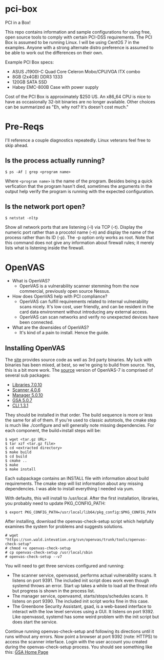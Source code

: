 # pci-box
PCI in a Box!

This repo contains information and sample configurations for using
free, open source tools to comply with certain PCI-DSS requirements.
The PCI Box is assumed to be running Linux. I will be using CentOS
7 in the examples. Anyone with a strong alternate distro preference 
is assumed to be able to work out the differences on their own.

Example PCI Box specs:
* ASUS J1900I-C Quad Core Celeron Mobo/CPU/VGA ITX combo
* 8GB (2x4GB) DDR3 1333
* 120GB SATA SSD
* Habey EMC-800B Case with power supply

Cost of the PCI Box is approximately $250 US. An x86_64 CPU is
nice to have as occasionally 32-bit binaries are no longer 
available. Other choices can be summarized as "Eh, why not? It's
doesn't cost much."

# Pre-Reqs
I'll reference a couple diagnostics repeatedly. Linux veterans feel free to skip ahead.
## Is the process actually running?
```
$ ps -Af | grep <program name>
```
Where ```<program name>``` is the name of the program. Besides being a quick verfication that the program hasn't died, sometimes the arguments in the output help verify the program is running with the expected configuration.

## Is the network port open?
```
$ netstat -nltp
```
Show all network ports that are listening (-l) via TCP (-t). Display the numeric port rather than a procotol name (-n) and display the name of the process rather than its ID (-p). The -p option only works as root. Note that this command does not give any information about firewall rules; it merely lists what is listening inside the firewall.

# OpenVAS
* What is OpenVAS?
  * OpenVAS is a vulnerability scanner stemming from the now commercial, previously open source Nessus.
* How does OpenVAS help with PCI compliance?
  * OpenVAS can fulfill requirements related to internal vulnerability scans nicely. It's low cost, user friendly, and can be resident in the card data environment without introducing any external access.
  * OpenVAS can scan networks and verify no unexpected devices have been connected.
* What are the downsides of OpenVAS?
  * It's kind of a pain to install. Hence the guide.

## Installing OpenVAS
The [site](http://www.openvas.org/download.html) provides source code as well as 3rd party binaries. My luck with binaries has been mixed, at best, so we're going to build from source. Yes, this is a bit more work. The [source](http://www.openvas.org/install-source.html) version of OpenVAS-7 is comprised of several sub packages:
* [Libraries 7.0.10](http://wald.intevation.org/frs/download.php/2031/openvas-libraries-7.0.10.tar.gz)
* [Scanner 4.0.6](http://wald.intevation.org/frs/download.php/1959/openvas-scanner-4.0.6.tar.gz)
* [Manager 5.0.10](http://wald.intevation.org/frs/download.php/2035/openvas-manager-5.0.10.tar.gz)
* [GSA 5.0.7](http://wald.intevation.org/frs/download.php/2039/greenbone-security-assistant-5.0.7.tar.gz)
* [CLI 1.3.1](http://wald.intevation.org/frs/download.php/1803/openvas-cli-1.3.1.tar.gz)

They should be installed in that order. The build sequence is more or less the same for all of them. If you're used to classic autotools, the cmake step is much like ./configure and will generally note missing dependencies. For each component, the build+install steps will be:
```
$ wget <tar.gz URL>
$ tar xzf <tar.gz file>
$ cd <extracted directory>
$ make build
$ cd build
$ cmake ..
$ make
$ make install
```
Each subpackage contains an INSTALL file with information about build requirements. The cmake step will list information about any missing dependencies. I was able to install everything I needed via yum.

With defaults, this will install to /usr/local. After the first installation, libraries, you probably need to update PKG_CONFIG_PATH:
```
$ export PKG_CONFIG_PATH=/usr/local/lib64/pkg_config:$PKG_CONFIG_PATH
```

After installing, download the openvas-check-setup script which helpfully examines the system for problems and suggests solutions.
```
# wget "https://svn.wald.intevation.org/svn/openvas/trunk/tools/openvas-check-setup"
# chmod +x openvas-check-setup
# cp openvas-check-setup /usr/local/sbin
# openvas-check-setup --v7
```
You will need to get three services configured and running:
* The scanner service, openvassd, performs actual vulnerability scans. It listens on port 9391. The included init script does work even though systemd throws an error. Start up takes a while to load all the threat info but progress is shown in the process list.
* The manager service, openvasmd, starts/stops/schedules scans. It listens on port 9390. The included init script works fine in this case.
* The Greenbone Security Assistant, gsad, is a web-based interface to interact with the low level services using a GUI. It listens on port 9392. Like openvassd, systemd has some weird problem with the init script but does start the service.

Continue running openvas-check-setup and following its directions until it runs without any errors. Now point a browser at port 9392 (note: HTTPS) to access the scanner interface. Login with the user account you created during the openvas-check-setup process. You should see something like this:
[GSA Home Page](images/gsa.png)
